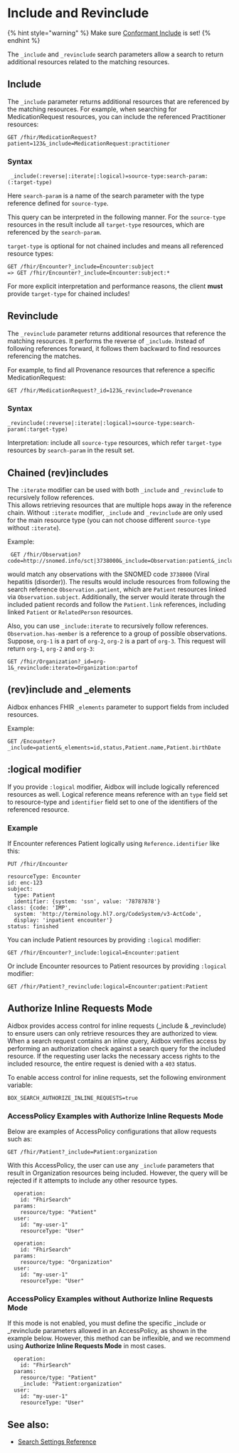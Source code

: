 # Include and Revinclude

{% hint style="warning" %}
Make sure [Conformant Include](../../../reference/settings/fhir.md#fhir.search.include.conformant) is set!&#x20;
{% endhint %}

The `_include` and `_revinclude` search parameters allow a search to return additional resources related to the matching resources.

## Include

The `_include` parameter returns additional resources that are referenced by the matching resources. For example, when searching for MedicationRequest resources, you can include the referenced Practitioner resources:

```
GET /fhir/MedicationRequest?patient=123&_include=MedicationRequest:practitioner
```

### Syntax

```
 _include(:reverse|:iterate|:logical)=source-type:search-param:(:target-type)
```

Here `search-param` is a name of the search parameter with the type reference defined for `source-type`.

This query can be interpreted in the following manner. For the `source-type` resources in the result include all `target-type` resources, which are referenced by the `search-param`.

`target-type` is optional for not chained includes and means all referenced resource types:

```
GET /fhir/Encounter?_include=Encounter:subject 
=> GET /fhir/Encounter?_include=Encounter:subject:*
```

For more explicit interpretation and performance reasons, the client **must** provide `target-type` for chained includes!

## Revinclude

The `_revinclude` parameter returns additional resources that reference the matching resources. It performs the reverse of `_include`. Instead of following references forward, it follows them backward to find resources referencing the matches.

For example, to find all Provenance resources that reference a specific MedicationRequest:

```
GET /fhir/MedicationRequest?_id=123&_revinclude=Provenance
```

### Syntax

```
_revinclude(:reverse|:iterate|:logical)=source-type:search-param(:target-type)
```

Interpretation: include all `source-type` resources, which refer `target-type` resources by `search-param` in the result set.

## Chained (rev)includes

The `:iterate` modifier can be used with both `_include` and `_revinclude` to recursively follow references.\
This allows retrieving resources that are multiple hops away in the reference chain. Without `:iterate` modifier, `_include` and `_revinclude` are only used for the main resource type (you can not choose different `source-type` without `:iterate`).

Example:

```
 GET /fhir/Observation?code=http://snomed.info/sct|3738000&_include=Observation:patient&_include:iterate=Patient:link
```

would match any observations with the SNOMED code `3738000` (Viral hepatitis (disorder)). The results would include resources from following the search reference `Observation.patient`, which are `Patient` resources linked via `Observation.subject`. Additionally, the server would iterate through the included patient records and follow the `Patient.link` references, including linked `Patient` or `RelatedPerson` resources.

Also, you can use `_include:iterate` to recursively follow references. `Observation.has-member` is a reference to a group of possible observations. Suppose, `org-1` is a part of `org-2`, `org-2` is a part of `org-3`. This request will return `org-1`, `org-2` and `org-3`:

```
GET /fhir/Organization?_id=org-1&_revinclude:iterate=Organization:partof
```

## (rev)include and \_elements

Aidbox enhances FHIR `_elements` parameter to support fields from included resources.

Example:

```
GET /Encounter?_include=patient&_elements=id,status,Patient.name,Patient.birthDate
```

## :logical modifier

If you provide `:logical` modifier, Aidbox will include logically referenced resources as well. Logical reference means reference with an  `type` field set to resource-type and `identifier` field set to one of the identifiers of the referenced resource.

### Example

If Encounter references Patient logically using `Reference.identifier` like this:

```
PUT /fhir/Encounter

resourceType: Encounter
id: enc-123
subject: 
  type: Patient
  identifier: {system: 'ssn', value: '78787878'}
class: {code: 'IMP', 
  system: 'http://terminology.hl7.org/CodeSystem/v3-ActCode', 
  display: 'inpatient encounter'}
status: finished
```

You can include Patient resources by providing `:logical` modifier:

```
GET /fhir/Encounter?_include:logical=Encounter:patient
```

Or include Encounter resources to Patient resources by providing `:logical` modifier:

```
GET /fhir/Patient?_revinclude:logical=Encounter:patient:Patient
```

## Authorize Inline Requests Mode

Aidbox provides access control for inline requests (\_include & \_revinclude) to ensure users can only retrieve resources they are authorized to view. When a search request contains an inline query, Aidbox verifies access by performing an authorization check against a search query for the included resource. If the requesting user lacks the necessary access rights to the included resource, the entire request is denied with a `403` status.

To enable access control for inline requests, set the following environment variable:

```
BOX_SEARCH_AUTHORIZE_INLINE_REQUESTS=true
```

### AccessPolicy Examples with Authorize Inline Requests Mode

Below are examples of AccessPolicy configurations that allow requests such as:

```
GET /fhir/Patient?_include=Patient:organization
```

With this AccessPolicy, the user can use any `_include` parameters that result in Organization resources being included. However, the query will be rejected if it attempts to include any other resource types.

```
  operation:
    id: "FhirSearch"
  params:
    resource/type: "Patient"
  user:
    id: "my-user-1"
    resourceType: "User"

  operation:
    id: "FhirSearch"
  params:
    resource/type: "Organization"
  user:
    id: "my-user-1"
    resourceType: "User"
```

### AccessPolicy Examples without Authorize Inline Requests Mode

If this mode is not enabled, you must define the specific \_include or \_revinclude parameters allowed in an AccessPolicy, as shown in the example below. However, this method can be inflexible, and we recommend using **Authorize Inline Requests Mode** in most cases.

```
  operation:
    id: "FhirSearch"
  params:
    resource/type: "Patient"
    _include: "Patient:organization"
  user:
    id: "my-user-1"
    resourceType: "User"
```

## See also:

* [Search Settings Reference](../../../reference/settings/fhir.md#search)
